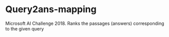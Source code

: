 # Query2ans-mapping
Microsoft AI Challenge 2018. Ranks the passages (answers) corresponding to the given query
